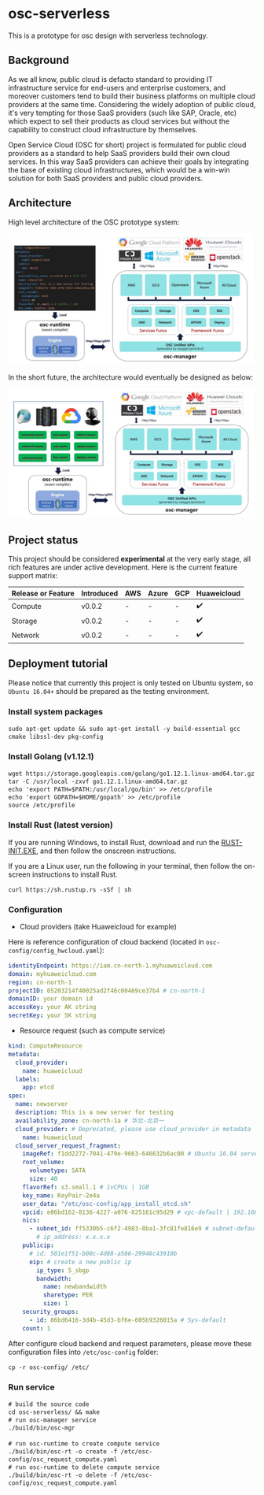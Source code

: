 # osc-serverless
This is a prototype for osc design with serverless technology.

## Background
As we all know, public cloud is defacto standard to providing IT infrastructure service for end-users and enterprise customers, and moreover customers tend to build their business platforms on multiple cloud providers at the same time. Considering the widely adoption of public cloud, it's very tempting for those SaaS providers (such like SAP, Oracle, etc) which expect to sell their products as cloud services but without the capability to construct cloud infrastructure by themselves.

Open Service Cloud (OSC for short) project is formulated for public cloud providers as a standard to help SaaS providers build their own cloud services. In this way SaaS providers can achieve their goals by integrating the base of existing cloud infrastructures, which would be a win-win solution for both SaaS providers and public cloud providers.

## Architecture
High level architecture of the OSC prototype system:

<img src="architecture.JPG" alt="architecture" width="500"/>

In the short future, the architecture would eventually be designed as below:

<img src="future.JPG" alt="future" width="500"/>

## Project status
This project should be considered **experimental** at the very early stage, all rich features are under active development. Here is the current feature support matrix:

| Release or Feature | Introduced | AWS | Azure | GCP | Huaweicloud |
| ------------------ | ---------- | --- | ----- | --- | ----------- |
| Compute            | v0.0.2     | -   | -     | -   | ✔️          |
| Storage            | v0.0.2     | -   | -     | -   | ✔️          |
| Network            | v0.0.2     | -   | -     | -   | ✔️          |

## Deployment tutorial
Please notice that currently this project is only tested on Ubuntu system, so `Ubuntu 16.04+` should be prepared as the testing environment.

### Install system packages
```shell
sudo apt-get update && sudo apt-get install -y build-essential gcc cmake libssl-dev pkg-config
```

### Install Golang (v1.12.1)
```shell
wget https://storage.googleapis.com/golang/go1.12.1.linux-amd64.tar.gz
tar -C /usr/local -zxvf go1.12.1.linux-amd64.tar.gz
echo 'export PATH=$PATH:/usr/local/go/bin' >> /etc/profile
echo 'export GOPATH=$HOME/gopath' >> /etc/profile
source /etc/profile
```

### Install Rust (latest version)
If you are running Windows, to install Rust, download and run the [RUST-INIT.EXE](https://win.rustup.rs/), and then follow the onscreen instructions.

If you are a Linux user, run the following in your terminal, then follow the on-screen instructions to install Rust.
```shell
curl https://sh.rustup.rs -sSf | sh
```

### Configuration

* Cloud providers (take Huaweicloud for example)

Here is reference configuration of cloud backend (located in `osc-config/config_hwcloud.yaml`):
```yaml
identityEndpoint: https://iam.cn-north-1.myhuaweicloud.com
domain: myhuaweicloud.com
region: cn-north-1
projectID: 05203214f40025ad2f46c00469ce37b4 # cn-north-1
domainID: your domain id
accessKey: your AK string
secretKey: your SK string
```

* Resource request (such as compute service)

```yaml
kind: ComputeResource
metadata:
  cloud_provider:
    name: huaweicloud
  labels:
    app: etcd
spec:
  name: newserver
  description: This is a new server for testing
  availability_zone: cn-north-1a # 华北-北京一
  cloud_provider: # Deprecated, please use cloud_provider in metadata
    name: huaweicloud
  cloud_server_request_fragment:
    imageRef: f1dd2272-7041-479e-9663-646632b6ac00 # Ubuntu 16.04 server 64bit
    root_volume:
      volumetype: SATA
      size: 40
    flavorRef: s3.small.1 # 1vCPUs | 1GB
    key_name: KeyPair-2e4a
    user_data: "/etc/osc-config/app_install_etcd.sh"
    vpcid: e86bd162-8136-4227-a076-825161c95d29 # vpc-default | 192.168.0.0/16
    nics:
      - subnet_id: ff5330b5-c6f2-4983-8ba1-3fc81fe816e9 # subnet-default | 192.168.0.1
        # ip_address: x.x.x.x
    publicip:
      # id: 501e1f51-b00c-4d88-a586-29948c43910b
      eip: # create a new public ip
        ip_type: 5_sbgp
        bandwidth:
          name: newbandwidth
          sharetype: PER
          size: 1
    security_groups:
      - id: 86bd6416-3d4b-45d3-bf6e-605b9326015a # Sys-default
    count: 1
```

After configure cloud backend and request parameters, please move these configuration files into `/etc/osc-config` folder:
```shell
cp -r osc-config/ /etc/
```

### Run service
```shell
# build the source code
cd osc-serverless/ && make
# run osc-manager service
./build/bin/osc-mgr

# run osc-runtime to create compute service
./build/bin/osc-rt -o create -f /etc/osc-config/osc_request_compute.yaml
# run osc-runtime to delete compute service
./build/bin/osc-rt -o delete -f /etc/osc-config/osc_request_compute.yaml
```
